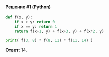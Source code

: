 #### Решение #1 (Python)
```python
def f(x, y):
    if x > y: return 0
    if x == y: return 1
    return f(x+1, y) + f(x+3, y) + f(x*2, y)

print( f(3, 8) * f(8, 11) * f(11, 14) )
```
**Ответ:** 14.
